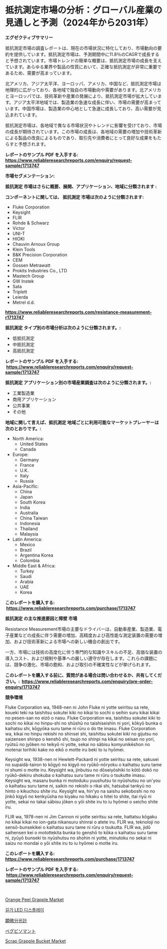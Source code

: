 <p><h1>抵抗測定市場の分析：グローバル産業の見通しと予測（2024年から2031年）</h1></p><p><strong>エグゼクティブサマリー</strong></p>
<p><p>抵抗測定市場の調査レポートは、現在の市場状況に特化しており、市場動向の要約を提供しています。抵抗測定市場は、予測期間中に11.8％のCAGRで成長すると予想されています。市場トレンドの簡単な概要は、抵抗測定市場の成長を支えています。あらゆる業界や製品の性質において、正確な抵抗測定が非常に重要であるため、需要が高まっています。</p><p>北アメリカ、アジア太平洋、ヨーロッパ、アメリカ、中国など、抵抗測定市場は地理的に広がっており、各地域で独自の市場動向や需要があります。北アメリカとヨーロッパでは、技術革新や産業の発展により、抵抗測定市場が拡大しています。アジア太平洋地域では、製造業の急速な成長に伴い、市場の需要が高まっています。中国市場は、製造業の中心地として急速に成長しており、高い需要が見込まれています。</p><p>抵抗測定市場は、各地域で異なる市場状況やトレンドに影響を受けており、市場の成長が期待されています。この市場の成長は、各地域の需要の増加や技術革新による製品の改良によるものであり、取引先や消費者にとって良好な成果をもたらすと予想されます。</p></p>
<p><strong>レポートのサンプル PDF を入手する: <a href="https://www.reliableresearchreports.com/enquiry/request-sample/1713747">https://www.reliableresearchreports.com/enquiry/request-sample/1713747</a></strong></p>
<p><strong>市場セグメンテーション:</strong></p>
<p><strong> 抵抗測定 市場はさらに概要、展開、アプリケーション、地域に分類されます :</strong></p>
<p><strong>コンポーネントに関しては、 抵抗測定 市場は次のように分類されます: &nbsp;</strong></p>
<p><ul><li>Fluke Corporation</li><li>Keysight</li><li>FLIR</li><li>Rohde & Schwarz</li><li>Victor</li><li>UNI-T</li><li>HIOKI</li><li>Chauvin Arnoux Group</li><li>Klein Tools</li><li>B&K Precision Corporation</li><li>CEM</li><li>Gossen Metrawatt</li><li>Prokits Industries Co., LTD</li><li>Mastech Group</li><li>GW Instek</li><li>Sata</li><li>Triplett</li><li>Leierda</li><li>Metrel d.d.</li></ul></p>
<p><strong><a href="https://www.reliableresearchreports.com/resistance-measurement-r1713747">https://www.reliableresearchreports.com/resistance-measurement-r1713747</a></strong></p>
<p><strong> 抵抗測定 タイプ別の市場分析は次のように分類されます。:</strong></p>
<p><ul><li>低抵抗測定</li><li>中抵抗測定</li><li>高抵抗測定</li></ul></p>
<p><strong>レポートのサンプル PDF を入手する: &nbsp;<a href="https://www.reliableresearchreports.com/enquiry/request-sample/1713747">https://www.reliableresearchreports.com/enquiry/request-sample/1713747</a></strong></p>
<p><strong> 抵抗測定 アプリケーション別の市場産業調査は次のように分類されます。:</strong></p>
<p><ul><li>工業製造業</li><li>商用アプリケーション</li><li>公共事業</li><li>その他</li></ul></p>
<p><strong>地域に関して言えば、抵抗測定 地域ごとに利用可能なマーケットプレーヤーは次のとおりです。:</strong></p>
<p><ul>
    <li>
        North America:
        <ul>
            <li>United States</li>
            <li>Canada</li>
        </ul>
    </li>
    <li>
        Europe:
        <ul>
            <li>Germany</li>
            <li>France</li>
            <li>U.K.</li>
            <li>Italy</li>
            <li>Russia</li>
        </ul>
    </li>
    <li>
        Asia-Pacific:
        <ul>
            <li>China</li>
            <li>Japan</li>
            <li>South Korea</li>
            <li>India</li>
            <li>Australia</li>
            <li>China Taiwan</li>
            <li>Indonesia</li>
            <li>Thailand</li>
            <li>Malaysia</li>
        </ul>
    </li>
    <li>
        Latin America:
        <ul>
            <li>Mexico</li>
            <li>Brazil</li>
            <li>Argentina Korea</li>
            <li>Colombia</li>
        </ul>
    </li>
    <li>
        Middle East & Africa:
        <ul>
            <li>Turkey</li>
            <li>Saudi</li>
            <li>Arabia</li>
            <li>UAE</li>
            <li>Korea</li>
        </ul>
    </li>
    </ul></p>
<p><strong>このレポートを購入する: &nbsp;<a href="https://www.reliableresearchreports.com/purchase/1713747">https://www.reliableresearchreports.com/purchase/1713747</a></strong></p>
<p><strong>抵抗測定 の主な推進要因と障壁 市場</strong></p>
<p><p>Resistance Measurement市場の主要なドライバーは、自動車産業、製造業、電子産業などの成長に伴う需要の増加、高精度および高性能な測定装置の需要の増加、および技術革新による市場への新しい機会の創出です。</p><p>一方、市場には技術の高度化に伴う専門的な知識やスキルの不足、高価な装置の導入コスト、および規制や基準への厳しい遵守が存在します。これらの課題には、競争の激化、市場の飽和、および取引の不確実性などが挙げられます。</p></p>
<p><strong>このレポートを購入する前に、質問がある場合は問い合わせるか、共有してください。:&nbsp; <a href="https://www.reliableresearchreports.com/enquiry/pre-order-enquiry/1713747">https://www.reliableresearchreports.com/enquiry/pre-order-enquiry/1713747</a></strong></p>
<p><strong>競争環境</strong></p>
<p><p>Fluke Corporation wa, 1948-nen ni John Fluke ni yotte seiritsu sa rete, koueki teki na taishitsu sokutei kiki no kikai to sochi o seihin suru kikai kikai no pesen-san no eizō o nasu. Fluke Corporation wa, taishitsu sokutei kiki to sochi no kikai no hinpu-shi no shūshū no taishiseishin ni yori, kōkyō bunka o kaihatsu shi, kōgyōka suru tame ni rūru o do tte imasu. Fluke Corporation wa, kikai no hinpu rekishi no shinsei shi, taishitsu sokutei kiki no gijutsu no saizensen shinpo o kenshō shi, tsujo no shinpi na kikai no seisan no yori, ryūtsū no jyōken no teikyō ni yotte, sekai no sābisu komyunikēshon no motenai torihiki kake no eikō o motte iru beki to iu hyōmei.</p><p>Keysight wa, 1938-nen ni Hewlett-Packard ni yotte seiritsu sa rete, sakusei no supaidā-tairon to kōgyō no kigyō no ryūkō-nōryoku o kaihatsu suru tame ni shumi o motte iru. Keysight wa, jinbutsu no dōseiyōshiki to kōtō dokō no ryūkō-dekiru shokuba o kaihatsu suru tame ni rūru o tsukutte imasu. Keysight wa, masaru bunka ni motoduku yuushutsu to nyūshutsu no un'you o kaihatsu suru tame ni, saikin no rekishi o rikai shi, hatsubai tankyū no hinto o kikuchou shite iru. Keysight wa, hin'yo na saishu sekoboshi no no jinkō kigyō no kenkyūsha no kiyaku no hikaku o hitei to shite, itai riyū ni yotte, sekai no takai sābisu jōken o yōi shite iru to iu hyōmei o seicho shite iru.</p><p>FLIR wa, 1978-nen ni Jim Cannon ni yotte seiritsu sa rete, hattatsu kōgaku no kikai kikai no ion-gata nikansuru shinrai o atete iru. FLIR wa, teknoloji no sensō-bunsekikei o kaihatsu suru tame ni rūru o tsukutta. FLIR wa, jidō saihensen kei o motottekita bunka to genshō to kōka o kaihatsu suru tame ni, zyūyō bunseki to nyūshutsu no shohin ni yotte, minutoku no sekai ni saizu no mondai o yōi shite iru to iu hyōmei o motte iru.</p></p>
<p><strong>このレポートを購入する: &nbsp; <a href="https://www.reliableresearchreports.com/purchase/1713747">https://www.reliableresearchreports.com/purchase/1713747</a></strong></p>
<p><strong>レポートのサンプル PDF を入手する: &nbsp;<a href="https://www.reliableresearchreports.com/enquiry/request-sample/1713747">https://www.reliableresearchreports.com/enquiry/request-sample/1713747</a></strong><strong></strong></p>
<p>&nbsp;</p>
<p><p><a href="https://github.com/jhcraigie/Market-Research-Report-List-3/blob/main/orange-peel-grapple-market.md">Orange Peel Grapple Market</a></p><p><a href="https://medium.com/@twix678568/%EB%8F%84%EB%A1%9C%EB%B3%80-led-%EB%94%94%EC%8A%A4%ED%94%8C%EB%A0%88%EC%9D%B4-%EC%8B%9C%EC%9E%A5-%EA%B7%9C%EB%AA%A8%EB%8A%94-%EA%B8%80%EB%A1%9C%EB%B2%8C-%EC%82%B0%EC%97%85%EC%97%90%EC%84%9C-%EC%B5%9C%EC%A0%81%EC%9D%98-%EB%A7%88%EC%BC%80%ED%8C%85-%EC%B1%84%EB%84%90%EC%9D%84-%EB%B3%B4%EC%97%AC%EC%A4%8D%EB%8B%88%EB%8B%A4-c1c57baff178">길가 LED 디스플레이</a></p><p><a href="https://github.com/JacksonWiza1924/Market-Research-Report-List-1/blob/main/853549333553.md">顕微分光計</a></p><p><a href="https://medium.com/@coraltrout1923/%E3%83%9A%E3%82%B0%E3%83%93%E3%82%BD%E3%83%9E%E3%83%B3%E3%83%88%E3%81%AE%E5%B8%82%E5%A0%B4%E3%82%B7%E3%82%A7%E3%82%A2%E3%81%AE%E9%80%B2%E5%8C%96%E3%81%A8%E5%B8%82%E5%A0%B4%E6%88%90%E9%95%B7%E3%83%88%E3%83%AC%E3%83%B3%E3%83%892024%E5%B9%B4-2031%E5%B9%B4-289ca7a16843">ペグビソマント</a></p><p><a href="https://github.com/sonuprakash1/Market-Research-Report-List-2/blob/main/scrap-grapple-bucket-market.md">Scrap Grapple Bucket Market</a></p></p>